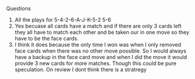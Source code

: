 Questions
1. All the plays for 5-4-2-6-A-J-K-5-2
5-6
2. Yes becuase all cards have a match and if there are only 3 cards left they all have to match each other and be taken our in one move so they have to be the face cards.
3. I think it does because the only time I won was when I only removed face cards when there was no other move possible. So I would always have a backup in the face card move and when I did the move it would provide 3 new cards for more matches. Though this could be pure speculation. On review I dont think there is a stratregy